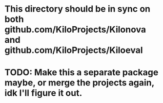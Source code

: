 # This directory should be in sync on both github.com/KiloProjects/Kilonova and github.com/KiloProjects/Kiloeval

# TODO: Make this a separate package maybe, or merge the projects again, idk I'll figure it out.
